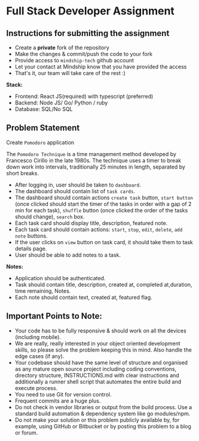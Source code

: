 # Full Stack Developer Assignment

## Instructions for submitting the assignment

- Create a **private** fork of the repository
- Make the changes & commit/push the code to your fork
- Provide access to `mindship-tech` github account
- Let your contact at Mindship know that you have provided the access
- That's it, our team will take care of the rest :)

**Stack:**
- Frontend: React JS(required) with typescript (preferred)
- Backend: Node JS/ Go/ Python / ruby
- Database: SQL/No SQL


## Problem Statement

Create `Pomodoro` application

The `Pomodoro Technique` is a time management method developed by Francesco Cirillo in the late 1980s. The technique uses a timer to break down work into intervals, traditionally 25 minutes in length, separated by short breaks.

- After logging in, user should be taken to `dashboard`.
- The dashboard should contain list of `task cards`.
- The dashboard should contain actions `create task` button, `start button` (once clicked should start the timer of the tasks in order with a gap of 2 min for each task), `shuffle` button (once clicked the order of the tasks should change), `search` box.
- Each task card should display title, description, featured note.
- Each task card should contain actions: `start`, `stop`, `edit`, `delete`, `add note` buttons.
- If the user clicks on `view` button on task card, it should take them to task details page.
- User should be able to add notes to a task.


**Notes:**
- Application should be authenticated.
- Task should contain title, description, created at, completed at,duration, time remaining, Notes.
- Each note should contain text, created at, featured flag.

## Important Points to Note: 
- Your code has to be fully responsive & should work on all the devices (including mobile).
- We are really, really interested in your object oriented development skills, so please solve the problem keeping this in mind. Also handle the edge cases (if any).
- Your codebase should have the same level of structure and organised as any mature open source project including coding conventions, directory structure, INSTRUCTIONS.md with clear instructions and additionally a runner shell script that automates the entire build and execute process.
- You need to use Git for version control.
- Frequent commits are a huge plus.
- Do not check in vendor libraries or output from the build process. Use a standard build automation & dependency system like go modules/npm.
- Do not make your solution or this problem publicly available by, for example, using GitHub or Bitbucket or by posting this problem to a blog or forum.
